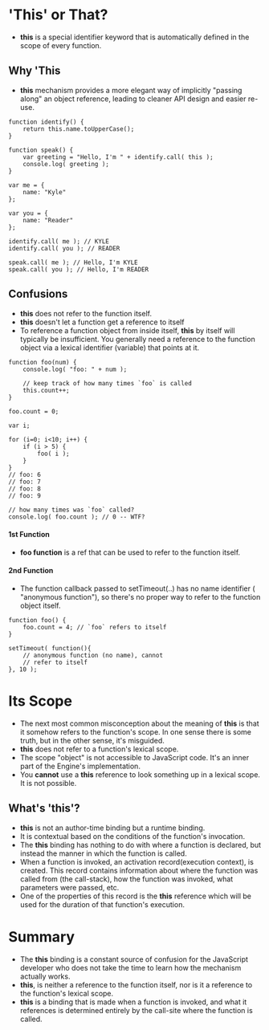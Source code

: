 # 'This' or That?
- **this** is a special identifier keyword that is automatically defined in the scope of every function.

## Why 'This
- **this** mechanism provides a more elegant way of implicitly "passing along" an object reference, leading to cleaner API design and easier re-use.

```
function identify() {
	return this.name.toUpperCase();
}

function speak() {
	var greeting = "Hello, I'm " + identify.call( this );
	console.log( greeting );
}

var me = {
	name: "Kyle"
};

var you = {
	name: "Reader"
};

identify.call( me ); // KYLE
identify.call( you ); // READER

speak.call( me ); // Hello, I'm KYLE
speak.call( you ); // Hello, I'm READER

```

## Confusions
- **this** does not refer to the function itself.
- **this** doesn't let a function get a reference to itself
- To reference a function object from inside itself, **this** by itself will typically be insufficient. You generally need a reference to the function object via a lexical identifier (variable) that points at it.
```
function foo(num) {
	console.log( "foo: " + num );

	// keep track of how many times `foo` is called
	this.count++;
}

foo.count = 0;

var i;

for (i=0; i<10; i++) {
	if (i > 5) {
		foo( i );
	}
}
// foo: 6
// foo: 7
// foo: 8
// foo: 9

// how many times was `foo` called?
console.log( foo.count ); // 0 -- WTF?

```

#### 1st Function
- **foo function** is a ref that can be used to refer to the function itself.
#### 2nd Function
- The function callback passed to setTimeout(..) has no name identifier ( "anonymous function"), so there's no proper way to refer to the function object itself.
```
function foo() {
	foo.count = 4; // `foo` refers to itself
}

setTimeout( function(){
	// anonymous function (no name), cannot
	// refer to itself
}, 10 );

```

# Its Scope
- The next most common misconception about the meaning of **this** is that it somehow refers to the function's scope. In one sense there is some truth, but in the other sense, it's misguided.
- **this** does not refer to a function's lexical scope.
- The scope "object" is not accessible to JavaScript code. It's an inner part of the Engine's implementation.
-  You **cannot** use a **this** reference to look something up in a lexical scope. It is not possible.

## What's 'this'?
- **this** is not an author-time binding but a runtime binding.
- It is contextual based on the conditions of the function's invocation.
- The **this** binding has nothing to do with where a function is declared, but instead the manner in which the function is called.
- When a function is invoked, an activation record(execution context), is created. This record contains information about where the function was called from (the call-stack), how the function was invoked, what parameters were passed, etc.
- One of the properties of this record is the **this** reference which will be used for the duration of that function's execution.

# Summary
- The **this** binding is a constant source of confusion for the JavaScript developer who does not take the time to learn how the mechanism actually works.
- **this**, is neither a reference to the function itself, nor is it a reference to the function's lexical scope.
- **this** is a binding that is made when a function is invoked, and what it references is determined entirely by the call-site where the function is called.
